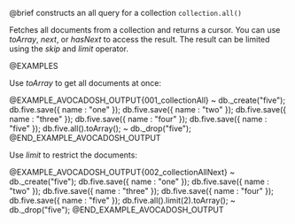

@brief constructs an all query for a collection
`collection.all()`

Fetches all documents from a collection and returns a cursor. You can use
*toArray*, *next*, or *hasNext* to access the result. The result
can be limited using the *skip* and *limit* operator.

@EXAMPLES

Use *toArray* to get all documents at once:

@EXAMPLE_AVOCADOSH_OUTPUT{001_collectionAll}
~ db._create("five");
  db.five.save({ name : "one" });
  db.five.save({ name : "two" });
  db.five.save({ name : "three" });
  db.five.save({ name : "four" });
  db.five.save({ name : "five" });
  db.five.all().toArray();
~ db._drop("five");
@END_EXAMPLE_AVOCADOSH_OUTPUT

Use *limit* to restrict the documents:

@EXAMPLE_AVOCADOSH_OUTPUT{002_collectionAllNext}
~ db._create("five");
  db.five.save({ name : "one" });
  db.five.save({ name : "two" });
  db.five.save({ name : "three" });
  db.five.save({ name : "four" });
  db.five.save({ name : "five" });
  db.five.all().limit(2).toArray();
~ db._drop("five");
@END_EXAMPLE_AVOCADOSH_OUTPUT


